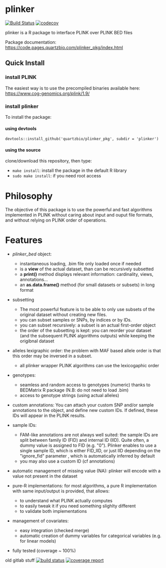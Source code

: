 plinker
========

[![Build Status](https://travis-ci.org/quartzbio/plinker_pkg.svg?branch=master)](https://travis-ci.org/quartzbio/plinker_pkg)
[![codecov](https://codecov.io/github/quartzbio/plinker_pkg/coverage.svg)](https://codecov.io/github/quartzbio/plinker_pkg)

plinker is a R package to interface PLINK over PLINK BED files

Package documentation: https://code.pages.quartzbio.com/plinker_pkg/index.html

## Quick Install

### install PLINK
The easiest way is to use the precompiled binaries available here: https://www.cog-genomics.org/plink/1.9/

### install plinker

To install the package:
#### using devtools
```
devtools::install_github('quartzbio/plinker_pkg', subdir = 'plinker')
```
#### using the source
clone/download this repository, then type:
* `make install`: install the package in the default R library
* `sudo make install`: if you need root access


# Philosophy

The objective of this package is to use the powerful and fast algorithms implemented
in PLINK without caring about input and ouput file formats, and without relying on PLINK
order of operations.

# Features
  - _plinker_bed_ object:
    * instantaneous loading, .bim file only loaded once if needed
    * is a **view** of the actual dataset, than can be recursively subsetted
    * a **print()** method displays relevant information: cardinality, views, annotations...
    * an **as.data.frame()** method (for small datasets or subsets) in long format
    
  - subsetting
    * The most powerful feature is to be able to only use subsets of the original dataset without creating new files.
    * you can subset samples or SNPs, by indices or by IDs.
    * you can subset recursively: a subset is an actual first-order object
    * the order of the subsetting is kept: you can reorder your dataset 
      (and the subsequent PLINK algorithms outputs) while keeping the origibnal dataset
    
  - alleles lexigraphic order: the problem with MAF based allele order is that this order may be inversed in a subset.
    * all plinker wrapper PLINK algorithms can use the lexicogaphic order

  - genotypes:
    * seamless and random access to genotypes (numeric) thanks to BEDMatrix R package (N.B: do not need to load .bim)
    * access to genotype strings (using actual alleles)
     
  - custom annotations: You can attach your custom SNP and/or sample annotations to the object, and define new custom IDs.
    If defined, these IDs will appear in the PLINK results.

  - sample IDs:
    * FAM-like annotations are not always well suited: the sample IDs are split between family ID (FID) and 
      internal ID (IID). Quite often, a dummy value is assigned to FID (e.g. "0").
      Plinker enables to use a single sample ID, which is either FID_IID, or just IID depending on the "ignore_fid" parameter
      , which is automatically inferred by default
    * you may also use a custom ID (cf annotations)
     
  - automatic management of missing value (NA): plinker will encode with a value not present in the dataset

  - pure-R implementations: for most algorithms, a pure R implementation with same input/output is provided, that allows:
    * to understand what PLINK actually computes
    * to easily tweak it if you need something slighlty different
    * to validate both implementations
     
  - management of covariates:
    * easy integration (checked merge)
    * automatic creation of dummy variables for categorical variables (e.g. for linear models)

  - fully tested (coverage ~ 100%)
  
  
old gitlab stuff
[![build status](https://gitlab.quartzbio.com/code/plinker_pkg/badges/master/build.svg)](https://gitlab.quartzbio.com/code/plinker_pkg/commits/master)
[![coverage report](https://gitlab.quartzbio.com/code/plinker_pkg/badges/master/coverage.svg)](https://gitlab.quartzbio.com/code/plinker_pkg/commits/master)
